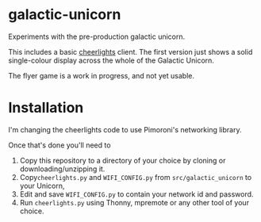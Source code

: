 # galactic-unicorn

Experiments with the pre-production galactic unicorn.

This includes a basic [cheerlights](https://cheerlights.com/) client.
The first version just shows a solid single-colour display across the
whole of the Galactic Unicorn.

The flyer game is a work in progress, and not yet usable.

# Installation

I'm changing the cheerlights code to use Pimoroni's networking library.

Once that's done you'll need to

1. Copy this repository to a directory of your choice by cloning or downloading/unzipping it.
2. Copy`cheerlights.py` and `WIFI_CONFIG.py` from `src/galactic_unicorn` to your Unicorn, 
3. Edit and save `WIFI_CONFIG.py` to contain your network id and password.
5. Run `cheerlights.py` using Thonny, mpremote or any other tool of your choice.




